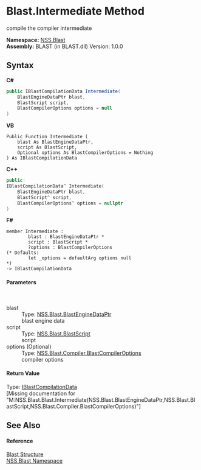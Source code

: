 # Blast.Intermediate Method 
 

compile the compiler intermediate

**Namespace:**&nbsp;<a href="88b55311-4a89-0894-e27a-e157e443c7f7.md">NSS.Blast</a><br />**Assembly:**&nbsp;BLAST (in BLAST.dll) Version: 1.0.0

## Syntax

**C#**<br />
``` C#
public IBlastCompilationData Intermediate(
	BlastEngineDataPtr blast,
	BlastScript script,
	BlastCompilerOptions options = null
)
```

**VB**<br />
``` VB
Public Function Intermediate ( 
	blast As BlastEngineDataPtr,
	script As BlastScript,
	Optional options As BlastCompilerOptions = Nothing
) As IBlastCompilationData
```

**C++**<br />
``` C++
public:
IBlastCompilationData^ Intermediate(
	BlastEngineDataPtr blast, 
	BlastScript^ script, 
	BlastCompilerOptions^ options = nullptr
)
```

**F#**<br />
``` F#
member Intermediate : 
        blast : BlastEngineDataPtr * 
        script : BlastScript * 
        ?options : BlastCompilerOptions 
(* Defaults:
        let _options = defaultArg options null
*)
-> IBlastCompilationData 

```


#### Parameters
&nbsp;<dl><dt>blast</dt><dd>Type: <a href="8db5e405-878e-4a0b-b105-f09f3c478935.md">NSS.Blast.BlastEngineDataPtr</a><br />blast engine data</dd><dt>script</dt><dd>Type: <a href="701ebde6-515e-1fd5-a11a-526716112a12.md">NSS.Blast.BlastScript</a><br />script</dd><dt>options (Optional)</dt><dd>Type: <a href="acd2f6cc-9dc8-39b3-7ff6-2a1a35ecce47.md">NSS.Blast.Compiler.BlastCompilerOptions</a><br />compiler options</dd></dl>

#### Return Value
Type: <a href="d2afd70e-15cd-df6e-c1b9-6e1d3e9552bd.md">IBlastCompilationData</a><br />\[Missing <returns> documentation for "M:NSS.Blast.Blast.Intermediate(NSS.Blast.BlastEngineDataPtr,NSS.Blast.BlastScript,NSS.Blast.Compiler.BlastCompilerOptions)"\]

## See Also


#### Reference
<a href="efe93ce5-baaf-ed42-b038-35b4ff074233.md">Blast Structure</a><br /><a href="88b55311-4a89-0894-e27a-e157e443c7f7.md">NSS.Blast Namespace</a><br />